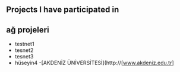 ## Projects I have participated in

## ağ projeleri

- testnet1
- tesnet2
- tesnet3
- hüseyin4
-[AKDENİZ ÜNİVERSİTESİ](http://[www.akdeniz.edu.tr]
